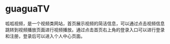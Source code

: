 # guaguaTV
呱呱视频，是一个视频类网站，首页展示视频的简洁信息，可以通过点击视频信息跳转到视频播放页面进行视频播放。通过点击首页右上角的登录入口可以进行登录和注册，登录后可以进入个人中心页面。
